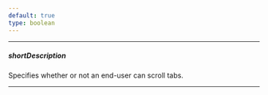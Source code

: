 ```yaml
---
default: true
type: boolean
---
```

---
##### shortDescription
Specifies whether or not an end-user can scroll tabs.

---
